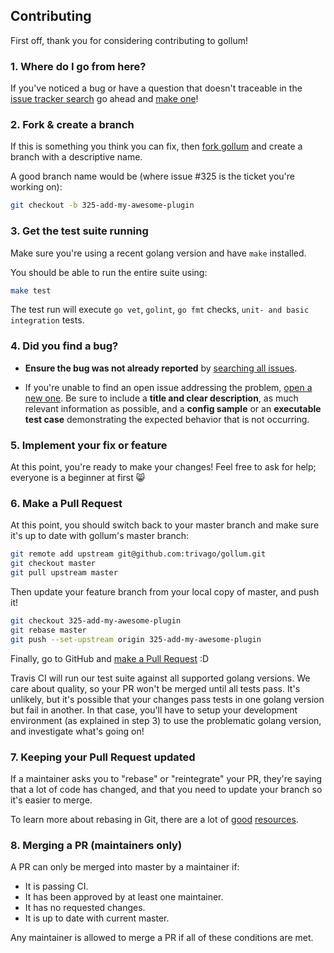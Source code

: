 ## Contributing

First off, thank you for considering contributing to gollum!

### 1. Where do I go from here?

If you've noticed a bug or have a question that doesn't traceable in the
[issue tracker search](https://github.com/trivago/gollum/issues?q=something)
go ahead and [make one](https://github.com/trivago/gollum/issues/new)!

### 2. Fork & create a branch

If this is something you think you can fix, then
[fork gollum](https://help.github.com/articles/fork-a-repo)
and create a branch with a descriptive name.

A good branch name would be (where issue #325 is the ticket you're working on):

```sh
git checkout -b 325-add-my-awesome-plugin
```

### 3. Get the test suite running

Make sure you're using a recent golang version and have `make` installed.

You should be able to run the entire suite using:

```sh
make test
```

The test run will execute `go vet`, `golint`, `go fmt` checks, `unit- and basic integration` tests.

### 4. Did you find a bug?

* **Ensure the bug was not already reported** by [searching all
  issues](https://github.com/trivago/gollum/issues?q=).

* If you're unable to find an open issue addressing the problem, [open a new
  one](https://github.com/trivago/gollum/issues/new).  Be sure to
  include a **title and clear description**, as much relevant information as
  possible, and a **config sample** or an **executable test case** demonstrating
  the expected behavior that is not occurring.

### 5. Implement your fix or feature

At this point, you're ready to make your changes! Feel free to ask for help;
everyone is a beginner at first :smile_cat:

### 6. Make a Pull Request

At this point, you should switch back to your master branch and make sure it's
up to date with gollum's master branch:

```sh
git remote add upstream git@github.com:trivago/gollum.git
git checkout master
git pull upstream master
```

Then update your feature branch from your local copy of master, and push it!

```sh
git checkout 325-add-my-awesome-plugin
git rebase master
git push --set-upstream origin 325-add-my-awesome-plugin
```

Finally, go to GitHub and
[make a Pull Request](https://help.github.com/articles/creating-a-pull-request)
:D

Travis CI will run our test suite against all supported golang versions. We care
about quality, so your PR won't be merged until all tests pass. It's unlikely,
but it's possible that your changes pass tests in one golang version but fail in
another. In that case, you'll have to setup your development environment (as
explained in step 3) to use the problematic golang version, and investigate
what's going on!

### 7. Keeping your Pull Request updated

If a maintainer asks you to "rebase" or "reintegrate" your PR, they're saying that a lot of code
has changed, and that you need to update your branch so it's easier to merge.

To learn more about rebasing in Git, there are a lot of
[good](http://git-scm.com/book/en/Git-Branching-Rebasing)
[resources](https://help.github.com/articles/interactive-rebase).

### 8. Merging a PR (maintainers only)

A PR can only be merged into master by a maintainer if:

* It is passing CI.
* It has been approved by at least one maintainer.
* It has no requested changes.
* It is up to date with current master.

Any maintainer is allowed to merge a PR if all of these conditions are
met.